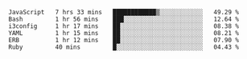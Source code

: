 
<!--START_SECTION:waka-->

```text
JavaScript   7 hrs 33 mins   ████████████▒░░░░░░░░░░░░   49.29 %
Bash         1 hr 56 mins    ███░░░░░░░░░░░░░░░░░░░░░░   12.64 %
i3config     1 hr 17 mins    ██░░░░░░░░░░░░░░░░░░░░░░░   08.38 %
YAML         1 hr 15 mins    ██░░░░░░░░░░░░░░░░░░░░░░░   08.21 %
ERB          1 hr 12 mins    ██░░░░░░░░░░░░░░░░░░░░░░░   07.90 %
Ruby         40 mins         █░░░░░░░░░░░░░░░░░░░░░░░░   04.43 %
```

<!--END_SECTION:waka-->

<!--unk0e-ctrlmd-blitzh-->
